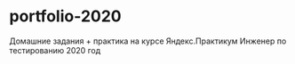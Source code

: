 # portfolio-2020
Домашние задания + практика на курсе Яндекс.Практикум Инженер по тестированию 
2020 год 
